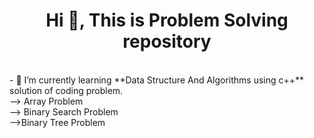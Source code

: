 <h1 align="center">Hi 👋, This is Problem Solving repository</h1><br />
- 🌱 I’m currently learning **Data Structure And Algorithms using c++**<br />
solution of coding problem.<br />
--> Array Problem<br />
--> Binary Search Problem<br />
-->Binary Tree Problem
